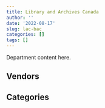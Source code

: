 ```yaml
---
title: Library and Archives Canada
author: ''
date: '2022-08-17'
slug: lac-bac
categories: []
tags: []
---
```


<script src="/rmarkdown-libs/htmlwidgets/htmlwidgets.js"></script>
<link href="/rmarkdown-libs/datatables-css/datatables-crosstalk.css" rel="stylesheet" />
<script src="/rmarkdown-libs/datatables-binding/datatables.js"></script>
<script src="/rmarkdown-libs/jquery/jquery-3.6.0.min.js"></script>
<link href="/rmarkdown-libs/dt-core-bootstrap/css/dataTables.bootstrap.min.css" rel="stylesheet" />
<link href="/rmarkdown-libs/dt-core-bootstrap/css/dataTables.bootstrap.extra.css" rel="stylesheet" />
<script src="/rmarkdown-libs/dt-core-bootstrap/js/jquery.dataTables.min.js"></script>
<script src="/rmarkdown-libs/dt-core-bootstrap/js/dataTables.bootstrap.min.js"></script>
<link href="/rmarkdown-libs/crosstalk/css/crosstalk.min.css" rel="stylesheet" />
<script src="/rmarkdown-libs/crosstalk/js/crosstalk.min.js"></script>
<script src="/rmarkdown-libs/htmlwidgets/htmlwidgets.js"></script>
<link href="/rmarkdown-libs/datatables-css/datatables-crosstalk.css" rel="stylesheet" />
<script src="/rmarkdown-libs/datatables-binding/datatables.js"></script>
<script src="/rmarkdown-libs/jquery/jquery-3.6.0.min.js"></script>
<link href="/rmarkdown-libs/dt-core-bootstrap/css/dataTables.bootstrap.min.css" rel="stylesheet" />
<link href="/rmarkdown-libs/dt-core-bootstrap/css/dataTables.bootstrap.extra.css" rel="stylesheet" />
<script src="/rmarkdown-libs/dt-core-bootstrap/js/jquery.dataTables.min.js"></script>
<script src="/rmarkdown-libs/dt-core-bootstrap/js/dataTables.bootstrap.min.js"></script>
<link href="/rmarkdown-libs/crosstalk/css/crosstalk.min.css" rel="stylesheet" />
<script src="/rmarkdown-libs/crosstalk/js/crosstalk.min.js"></script>

Department content here.

## Vendors

<div id="htmlwidget-1" style="width:100%;height:auto;" class="datatables html-widget"></div>
<script type="application/json" data-for="htmlwidget-1">{"x":{"style":"bootstrap","filter":"none","vertical":false,"data":[["<a href=\"/vendors/3m_canada_company/\">3M CANADA COMPANY<\/a>","<a href=\"/vendors/advanced_business_interiors/\">ADVANCED BUSINESS INTERIORS<\/a>","<a href=\"/vendors/advanced_chippewa_technologies/\">ADVANCED CHIPPEWA TECHNOLOGIES<\/a>","<a href=\"/vendors/aon_reed_stenhouse/\">AON REED STENHOUSE<\/a>","<a href=\"/vendors/applied_electonics/\">APPLIED ELECTONICS<\/a>","<a href=\"/vendors/asokan_business_interiors/\">ASOKAN BUSINESS INTERIORS<\/a>","<a href=\"/vendors/avi_spl_canada/\">AVI SPL CANADA<\/a>","<a href=\"/vendors/banctec_canada/\">BANCTEC CANADA<\/a>","<a href=\"/vendors/bmc_software_canada/\">BMC SOFTWARE CANADA<\/a>","<a href=\"/vendors/canadian_corps_of_commissionaires/\">CANADIAN CORPS OF COMMISSIONAIRES<\/a>","<a href=\"/vendors/canadian_standards_association/\">CANADIAN STANDARDS ASSOCIATION<\/a>","<a href=\"/vendors/canon/\">CANON<\/a>","<a href=\"/vendors/carahsoft_technology/\">CARAHSOFT TECHNOLOGY<\/a>","<a href=\"/vendors/cbci_telecom/\">CBCI TELECOM<\/a>","<a href=\"/vendors/cdw_canada/\">CDW CANADA<\/a>","<a href=\"/vendors/cedrom_sni/\">CEDROM SNI<\/a>","<a href=\"/vendors/cgi/\">CGI<\/a>","<a href=\"/vendors/cistel_technology/\">CISTEL TECHNOLOGY<\/a>","<a href=\"/vendors/closereach/\">CLOSEREACH<\/a>","<a href=\"/vendors/cnw_group/\">CNW GROUP<\/a>","<a href=\"/vendors/commvault_systems/\">COMMVAULT SYSTEMS<\/a>","<a href=\"/vendors/coradix_technology_consulting/\">CORADIX TECHNOLOGY CONSULTING<\/a>","<a href=\"/vendors/dell_computer/\">DELL COMPUTER<\/a>","<a href=\"/vendors/deloitte_and_touche/\">DELOITTE AND TOUCHE<\/a>","<a href=\"/vendors/eclipsys_solutions/\">ECLIPSYS SOLUTIONS<\/a>","<a href=\"/vendors/environics_research_group/\">ENVIRONICS RESEARCH GROUP<\/a>","<a href=\"/vendors/ernst_young/\">ERNST YOUNG<\/a>","<a href=\"/vendors/excel_human_resources/\">EXCEL HUMAN RESOURCES<\/a>","<a href=\"/vendors/exp_services/\">EXP SERVICES<\/a>","<a href=\"/vendors/fast_track_staffing/\">FAST TRACK STAFFING<\/a>","<a href=\"/vendors/freebalance/\">FREEBALANCE<\/a>","<a href=\"/vendors/gartner/\">GARTNER<\/a>","<a href=\"/vendors/gc_strategies/\">GC STRATEGIES<\/a>","<a href=\"/vendors/global_knowledge/\">GLOBAL KNOWLEDGE<\/a>","<a href=\"/vendors/haworth/\">HAWORTH<\/a>","<a href=\"/vendors/hypertec/\">HYPERTEC<\/a>","<a href=\"/vendors/imp_group/\">IMP GROUP<\/a>","<a href=\"/vendors/info_tech_research_group/\">INFO TECH RESEARCH GROUP<\/a>","<a href=\"/vendors/it_net_consultants/\">IT NET CONSULTANTS<\/a>","<a href=\"/vendors/itex/\">ITEX<\/a>","<a href=\"/vendors/kpmg/\">KPMG<\/a>","<a href=\"/vendors/les_traductions_tessier/\">LES TRADUCTIONS TESSIER<\/a>","<a href=\"/vendors/lumina_it/\">LUMINA IT<\/a>","<a href=\"/vendors/mgis/\">MGIS<\/a>","<a href=\"/vendors/microsoft_canada/\">MICROSOFT CANADA<\/a>","<a href=\"/vendors/mishkumi_technologies/\">MISHKUMI TECHNOLOGIES<\/a>","<a href=\"/vendors/modis_canada/\">MODIS CANADA<\/a>","<a href=\"/vendors/moerae_solutions/\">MOERAE SOLUTIONS<\/a>","<a href=\"/vendors/navpoint_consulting_group/\">NAVPOINT CONSULTING GROUP<\/a>","<a href=\"/vendors/nimble_information_strategies/\">NIMBLE INFORMATION STRATEGIES<\/a>","<a href=\"/vendors/nisha_techonologies/\">NISHA TECHONOLOGIES<\/a>","<a href=\"/vendors/nova_networks/\">NOVA NETWORKS<\/a>","<a href=\"/vendors/onx_enterprise_solutions/\">ONX ENTERPRISE SOLUTIONS<\/a>","<a href=\"/vendors/oproma/\">OPROMA<\/a>","<a href=\"/vendors/oracle_canada/\">ORACLE CANADA<\/a>","<a href=\"/vendors/orangutech/\">ORANGUTECH<\/a>","<a href=\"/vendors/pitney_bowes/\">PITNEY BOWES<\/a>","<a href=\"/vendors/portage_personnel/\">PORTAGE PERSONNEL<\/a>","<a href=\"/vendors/printers_plus/\">PRINTERS PLUS<\/a>","<a href=\"/vendors/prologic_systems/\">PROLOGIC SYSTEMS<\/a>","<a href=\"/vendors/prosci_canada/\">PROSCI CANADA<\/a>","<a href=\"/vendors/purespirit_solutions/\">PURESPIRIT SOLUTIONS<\/a>","<a href=\"/vendors/quantum_management_services/\">QUANTUM MANAGEMENT SERVICES<\/a>","<a href=\"/vendors/rohde_schwarz_canada/\">ROHDE SCHWARZ CANADA<\/a>","<a href=\"/vendors/scalar_decisions/\">SCALAR DECISIONS<\/a>","<a href=\"/vendors/sharp_electronics/\">SHARP ELECTRONICS<\/a>","<a href=\"/vendors/si_systems/\">SI SYSTEMS<\/a>","<a href=\"/vendors/softchoice/\">SOFTCHOICE<\/a>","<a href=\"/vendors/stratos/\">STRATOS<\/a>","<a href=\"/vendors/tecsis/\">TECSIS<\/a>","<a href=\"/vendors/teksystems_canada/\">TEKSYSTEMS CANADA<\/a>","<a href=\"/vendors/telecom_computer_services/\">TELECOM COMPUTER SERVICES<\/a>","<a href=\"/vendors/teramach_technologies/\">TERAMACH TECHNOLOGIES<\/a>","<a href=\"/vendors/the_aim_group/\">THE AIM GROUP<\/a>","<a href=\"/vendors/the_halifax_computer_consulting_group/\">THE HALIFAX COMPUTER CONSULTING GROUP<\/a>","<a href=\"/vendors/the_halifax_group/\">THE HALIFAX GROUP<\/a>","<a href=\"/vendors/tiree/\">TIREE<\/a>","<a href=\"/vendors/trm_technologies/\">TRM TECHNOLOGIES<\/a>"],["$    11,461.17",null,"$   484,323.02","$    10,373.77","$    11,024.40",null,null,null,"$     4,062.02","$   286,671.92","$    18,611.00","$     3,582.73","$    63,035.11",null,"$    61,115.28","$    10,738.40",null,null,"$     7,275.72",null,null,null,null,"$    49,669.21","$    40,546.19",null,null,"$    24,927.76",null,null,"$    83,655.34","$   137,243.32",null,"$     6,074.94","$    14,981.25","$    15,536.86",null,null,"$   471,938.73",null,"$    24,144.75",null,"$    49,132.69",null,null,"$    95,688.47","$   419,504.48","$   126,050.03","$     9,480.96","$    15,628.46","$   285,537.38",null,"$   193,437.41","$    47,271.31","$    91,047.16","$   471,809.45",null,null,"$    17,815.38","$    11,322.68",null,null,"$    16,536.64",null,null,"$   110,613.93","$    47,697.30","$    11,665.50",null,null,"$   218,012.44",null,null,"$    77,311.02",null,null,null,null],[null,"$    81,006.91","$   696,288.38","$    11,300.00","$    10,921.27",null,null,"$    16,768.96","$    30,067.25","$    40,344.48",null,null,"$    26,250.24","$    46,218.43","$    91,873.45","$       460.22",null,null,null,null,"$    15,176.70",null,"$   100,319.37","$    24,856.86","$   210,290.44","$    59,332.91","$    24,144.75","$    24,990.00","$    11,451.58","$     6,593.55","$   100,441.44","$   177,411.46","$    97,440.00","$    27,676.81",null,null,"$     6,756.75","$    36,500.00","$   483,780.59","$   181,617.67",null,"$    48,979.36",null,null,null,null,"$   720,738.66",null,"$    50,290.29","$    85,956.54","$    50,329.77",null,null,"$    85,840.93","$   126,709.91","$   358,042.02","$    22,566.88",null,null,null,null,"$   275,651.48","$    13,070.88","$     2,747.97",null,"$   178,914.63","$   480,517.29","$     2,387.00","$    24,255.00",null,"$   218,012.44","$    76,260.71","$   583,986.13","$    36,340.75","$   342,776.50","$   218,905.46","$   189,550.90","$    23,229.15"],["$    19,771.59",null,"$   507,725.55","$    11,330.87","$    10,916.02","$    72,039.17","$    18,429.27","$    90,256.43","$    20,192.36","$   281,506.17",null,null,null,"$    11,412.70","$   103,213.39",null,"$    34,478.70",null,null,"$     4,047.50",null,null,"$       624.39","$    90,075.34",null,null,"$    19,308.49","$    39,571.88","$    13,268.04","$     8,264.52","$   102,290.22","$   314,274.11",null,null,null,null,"$     8,190.00","$    14,913.44","$   339,092.78",null,null,"$    48,979.36",null,"$    34,492.50",null,null,"$   722,076.06",null,"$   500,000.00",null,"$   263,121.22",null,null,"$    86,076.11","$   164,243.96","$ 1,906,200.98",null,"$    14,084.44",null,null,"$    25,181.54",null,null,"$    20,577.78","$    32,833.39","$   192,054.52","$ 1,162,617.10",null,null,null,"$   218,609.74",null,"$ 1,338,599.45",null,"$   552,670.48","$   530,592.05","$   269,944.09",null],["$     4,297.27",null,"$    16,005.80","$    11,297.55","$    13,431.10",null,null,"$    90,009.83","$    20,364.64","$ 2,036,258.10",null,null,null,null,"$   112,392.64",null,null,"$    13,278.49",null,"$     6,451.25",null,"$    37,509.20","$    37,675.61","$    89,829.23",null,null,"$     9,987.15","$    70,560.00",null,"$     8,241.94","$   103,219.03","$    31,031.87",null,null,null,null,null,"$     1,046.56","$   347,334.02",null,null,"$    24,489.68",null,null,"$    22,650.58",null,"$   488,151.02",null,null,null,"$   316,558.66","$    31,595.13",null,null,"$   130,919.13",null,null,null,null,null,"$    47,258.44",null,null,null,null,"$   187,269.65","$ 1,490,696.70",null,null,"$    14,110.57","$    54,353.79",null,"$ 1,834,194.74",null,"$   551,160.45","$   529,142.35","$   269,206.53",null]],"container":"<table class=\"table table-striped table-hover row-border order-column display\">\n  <thead>\n    <tr>\n      <th>Vendor<\/th>\n      <th>2017-2018<\/th>\n      <th>2018-2019<\/th>\n      <th>2019-2020<\/th>\n      <th>2020-2021<\/th>\n    <\/tr>\n  <\/thead>\n<\/table>","options":{"order":[[4,"desc"]],"pageLength":10,"autoWidth":true,"columnDefs":[],"orderClasses":false}},"evals":[],"jsHooks":[]}</script>

## Categories

<div id="htmlwidget-2" style="width:100%;height:auto;" class="datatables html-widget"></div>
<script type="application/json" data-for="htmlwidget-2">{"x":{"style":"bootstrap","filter":"none","vertical":false,"data":[["<a href=\"/categories/1_facilities_and_construction/\">Facilities and construction<\/a>","<a href=\"/categories/10_office_management/\">Office management<\/a>","<a href=\"/categories/2_professional_services/\">Professional services<\/a>","<a href=\"/categories/3_information_technology/\">Information technology<\/a>","<a href=\"/categories/6_industrial_products_and_services/\">Industrial products and services<\/a>","<a href=\"/categories/7_travel/\">Travel<\/a>","<a href=\"/categories/8_security_and_protection/\">Security and protection<\/a>","<a href=\"/categories/9_human_capital/\">Human capital<\/a>"],["$    39,813.72","$   364,784.02","$ 1,451,666.59","$ 5,223,047.25","$   288,295.10",null,"$   273,866.73","$   193,963.09"],["$    39,813.72","$   381,828.92","$ 1,970,261.92","$ 7,299,458.05","$   281,079.05","$   583,986.13","$    41,270.71","$   329,904.51"],["$    24,507.39","$   381,200.05","$ 2,411,426.53","$ 8,312,913.43","$   738,904.48","$   879,584.04","$   281,506.17","$   589,783.90"],["$    21,628.85","$   200,366.13","$ 2,805,997.29","$ 5,640,767.30","$   762,115.58","$   877,180.81","$ 2,036,258.10","$   194,994.11"]],"container":"<table class=\"table table-striped table-hover row-border order-column display\">\n  <thead>\n    <tr>\n      <th>Category<\/th>\n      <th>2017-2018<\/th>\n      <th>2018-2019<\/th>\n      <th>2019-2020<\/th>\n      <th>2020-2021<\/th>\n    <\/tr>\n  <\/thead>\n<\/table>","options":{"order":[[4,"desc"]],"pageLength":20,"autoWidth":true,"columnDefs":[],"orderClasses":false,"lengthMenu":[10,20,25,50,100]}},"evals":[],"jsHooks":[]}</script>
